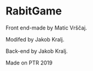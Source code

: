 # RabitGame
Front end-made by Matic Vrščaj.

Modifed by Jakob Kralj.

Back-end by Jakob Kralj.

Made on PTR 2019
